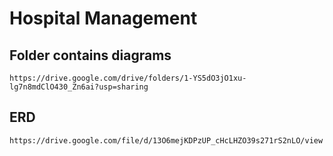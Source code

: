 #   Hospital Management

   ## Folder contains diagrams
    https://drive.google.com/drive/folders/1-YS5dO3jO1xu-lg7n8mdClO430_Zn6ai?usp=sharing
   ## ERD
    https://drive.google.com/file/d/13O6mejKDPzUP_cHcLHZO39s271rS2nLO/view
